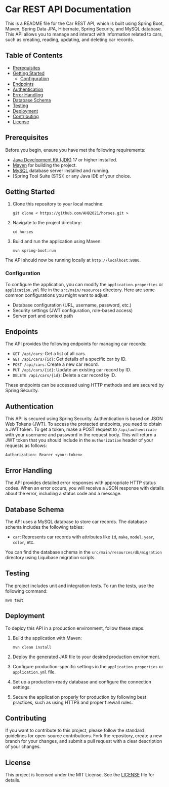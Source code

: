# Car REST API Documentation

This is a README file for the Car REST API, which is built using Spring Boot, Maven, Spring Data JPA, Hibernate, Spring
Security, and MySQL database. This API allows you to manage and interact with information related to cars, such as
creating, reading, updating, and deleting car records.

## Table of Contents

- [Prerequisites](#prerequisites)
- [Getting Started](#getting-started)
    - [Configuration](#configuration)
- [Endpoints](#endpoints)
- [Authentication](#authentication)
- [Error Handling](#error-handling)
- [Database Schema](#database-schema)
- [Testing](#testing)
- [Deployment](#deployment)
- [Contributing](#contributing)
- [License](#license)

## Prerequisites

Before you begin, ensure you have met the following requirements:

- [Java Development Kit (JDK)](https://www.oracle.com/java/technologies/javase-downloads.html) 17 or higher installed.
- [Maven](https://maven.apache.org/) for building the project.
- [MySQL](https://www.mysql.com/) database server installed and running.
- [Spring Tool Suite (STS)] or any Java IDE of your choice.

## Getting Started

1. Clone this repository to your local machine:

   ```shell
   git clone < https://github.com/AH82021/horses.git >
   ```

2. Navigate to the project directory:

   ```shell
   cd horses
   ```

3. Build and run the application using Maven:

   ```shell
   mvn spring-boot:run
   ```

The API should now be running locally at `http://localhost:8080`.

### Configuration

To configure the application, you can modify the `application.properties` or `application.yml` file in
the `src/main/resources` directory. Here are some common configurations you might want to adjust:

- Database configuration (URL, username, password, etc.)
- Security settings (JWT configuration, role-based access)
- Server port and context path

## Endpoints

The API provides the following endpoints for managing car records:

- `GET /api/cars`: Get a list of all cars.
- `GET /api/cars/{id}`: Get details of a specific car by ID.
- `POST /api/cars`: Create a new car record.
- `PUT /api/cars/{id}`: Update an existing car record by ID.
- `DELETE /api/cars/{id}`: Delete a car record by ID.

These endpoints can be accessed using HTTP methods and are secured by Spring Security.

## Authentication

This API is secured using Spring Security. Authentication is based on JSON Web Tokens (JWT). To access the protected
endpoints, you need to obtain a JWT token. To get a token, make a POST request to `/api/authenticate` with your username
and password in the request body. This will return a JWT token that you should include in the `Authorization` header of
your requests as follows:

```
Authorization: Bearer <your-token>
```

## Error Handling

The API provides detailed error responses with appropriate HTTP status codes. When an error occurs, you will receive a
JSON response with details about the error, including a status code and a message.

## Database Schema

The API uses a MySQL database to store car records. The database schema includes the following tables:

- `car`: Represents car records with attributes like `id`, `make`, `model`, `year`, `color`, etc.

You can find the database schema in the `src/main/resources/db/migration` directory using Liquibase migration scripts.

## Testing

The project includes unit and integration tests. To run the tests, use the following command:

```shell
mvn test
```

## Deployment

To deploy this API in a production environment, follow these steps:

1. Build the application with Maven:

   ```shell
   mvn clean install
   ```

2. Deploy the generated JAR file to your desired production environment.

3. Configure production-specific settings in the `application.properties` or `application.yml` file.

4. Set up a production-ready database and configure the connection settings.

5. Secure the application properly for production by following best practices, such as using HTTPS and proper firewall
   rules.

## Contributing

If you want to contribute to this project, please follow the standard guidelines for open-source contributions. Fork the
repository, create a new branch for your changes, and submit a pull request with a clear description of your changes.

## License

This project is licensed under the MIT License. See the [LICENSE](LICENSE) file for details.